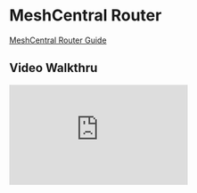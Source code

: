 # MeshCentral Router

[MeshCentral Router Guide](https://meshcentral.com/info/docs/MeshCentral2RouterUserGuide.pdf)

## Video Walkthru

<div class="video-wrapper">
  <iframe width="320" height="180" src="https://www.youtube.com/embed/BubeVRmbCRM" frameborder="0" allowfullscreen></iframe>
</div>
